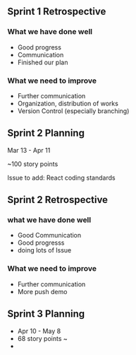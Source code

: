 ## Sprint 1 Retrospective

### What we have done well

- Good progress
- Communication
- Finished our plan

### What we need to improve

- Further communication
- Organization, distribution of works
- Version Control (especially branching)

## Sprint 2 Planning

Mar 13 - Apr 11

~100 story points

Issue to add: React coding standards

## Sprint 2 Retrospective

### what we have done well

- Good Communication
- Good progresss
- doing lots of Issue

### What we need to improve

- Further communication
- More push demo

## Sprint 3 Planning

- Apr 10 - May 8
- 68 story points
~
-
